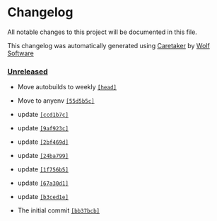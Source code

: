# Changelog

All notable changes to this project will be documented in this file.


This changelog was automatically generated using [Caretaker](https://github.com/DevelopersToolbox/caretaker) by [Wolf Software](https://github.com/WolfSoftware)

### [Unreleased](https://github.com/DockerToolbox/rbenv/compare/v0.1.0...HEAD)

- Move autobuilds to weekly [`[head]`](https://github.com/DockerToolbox/rbenv/commit/)

- Move to anyenv [`[55d5b5c]`](https://github.com/DockerToolbox/rbenv/commit/55d5b5cbaff157195261c6ace057bfb835d37701)

- update [`[ccd1b7c]`](https://github.com/DockerToolbox/rbenv/commit/ccd1b7c495bc205696c6d9fdb9bfeb2a25b4f752)

- update [`[9af923c]`](https://github.com/DockerToolbox/rbenv/commit/9af923c36aef8f1bcd8b1b2ee0af6b5e43d3c033)

- update [`[2bf469d]`](https://github.com/DockerToolbox/rbenv/commit/2bf469d0856dce0e7b5bf292cc6455c13e277cf8)

- update [`[24ba799]`](https://github.com/DockerToolbox/rbenv/commit/24ba79993efe4bc693ac6a732025055672673bfb)

- update [`[1f756b5]`](https://github.com/DockerToolbox/rbenv/commit/1f756b5dd51b892cf135c46c10399fe53a4c05e0)

- update [`[67a30d1]`](https://github.com/DockerToolbox/rbenv/commit/67a30d13ce16a7b7fe2e1429e3301b0320f1b13c)

- update [`[b3ced1e]`](https://github.com/DockerToolbox/rbenv/commit/b3ced1ef2d5a02ccb2c496a936ed114d0e22cf9c)

- The initial commit [`[bb37bcb]`](https://github.com/DockerToolbox/rbenv/commit/bb37bcb344c02fdf6d95bdb7d1fb5c28d0660adf)

